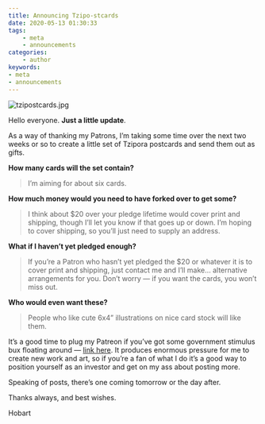 ```yaml
---
title: Announcing Tzipo-stcards
date: 2020-05-13 01:30:33
tags:
    - meta
    - announcements
categories:
    - author
keywords:
- meta
- announcements
---
```


![tzipostcards.jpg](/images/tzipostcards.jpg)

Hello everyone. **Just a little update**.

As a way of thanking my Patrons, I’m taking some time over the next two weeks or so to create a little set of Tzipora postcards and send them out as gifts.

**How many cards will the set contain?**

>I’m aiming for about six cards.

**How much money would you need to have forked over to get some?**

>I think about $20 over your pledge lifetime would cover print and shipping, though I’ll let you know if that goes up or down. I’m hoping to cover shipping, so you’ll just need to supply an address.

**What if I haven’t yet pledged enough?**

>If you’re a Patron who hasn’t yet pledged the $20 or whatever it is to cover print and shipping, just contact me and I’ll make… alternative arrangements for you. Don’t worry — if you want the cards, you won’t miss out.

**Who would even want these?**

>People who like cute 6x4” illustrations on nice card stock will like them.

It’s a good time to plug my Patreon if you’ve got some government stimulus bux floating around — [link here](https://www.patreon.com/vekllei). It produces enormous pressure for me to create new work and art, so if you’re a fan of what I do it’s a good way to position yourself as an investor and get on my ass about posting more.

Speaking of posts, there’s one coming tomorrow or the day after.

Thanks always, and best wishes.

Hobart
